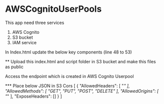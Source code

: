 # AWSCognitoUserPools


This app need three services
1. AWS Cognito
2. S3 bucket
3. IAM service

In Index.html update the below key components (line 48 to 53)
<User Pool ID>
<App Client ID>
<Region>
<Identity Pool ID>
  
** Upload this index.html and script folder in S3 bucket and make this files as public
  
  
Access the endpoint which is created in AWS Cognito Userpool  
  

  
  
  *** Place below JSON in S3 Cors
  [
    {
        "AllowedHeaders": [
            "*"
        ],
        "AllowedMethods": [
            "GET",
            "PUT",
            "POST",
            "DELETE"
        ],
        "AllowedOrigins": [
            "*"
        ],
        "ExposeHeaders": []
    } 
]
